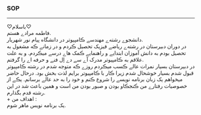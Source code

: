 ### SOP
-----------------
<div dir="rlt">
♡باسلام♡
‌<br>
فاطمه مرادے هستم.
<br>
دانشجوے رشته‌ے مهندسے ڪامپیوتر در دانشگاه پیام نور شهریار.
<br>
در دوران دبیرستان در رشته‌ے ریاضے فیزیک تحصیل ڪردم و در زمانے ڪه مشغول به تحصیل بودم به دانش آموزان ابتدایے و راهنمایے ڪمک هاے درسے میڪردم.
 و به علت علاقم به ڪامپیوتر مدرک آے سے دے اِل فنے و حرفه اے را گرفتم.
‌<br>
در دبیرستان بسیار نمرات عالے ڪسب میڪردم روزے ڪه متوجه شدم در رشته ڪامپیوتر قبول شدم بسیار خوشحال شدم زیرا ڪار با ڪامپیوتر برایم لذت بخش بود.
درحال حاضر میخواهم یک زبان برنامه نویسے را شروع ڪنم و خود را به حد عالے برسانم.
یڪے از خصوصیات رفتارے من ڪنجڪاو بودن و صبور بودن من است و همین باعث شد در این رشته قدم بگذارم.
‌<br>
+ اهداف من‌ ‌: ‌
<br>
یک برنامه نویس ماهر شوم.
</div>
